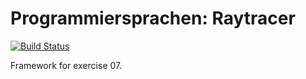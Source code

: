 Programmiersprachen: Raytracer
===========

[![Build Status](https://secure.travis-ci.org/vrsys/programmiersprachen-raytracer.png)](http://travis-ci.org/vrsys/programmiersprachen-raytracer)

Framework for exercise 07.

